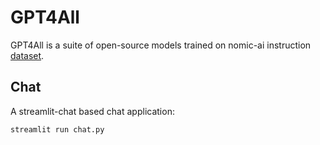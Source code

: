 # GPT4All
GPT4All is a suite of open-source models trained on nomic-ai instruction [dataset](https://huggingface.co/datasets/nomic-ai/gpt4all-j-prompt-generations).

## Chat
A streamlit-chat based chat application:

```streamlit run chat.py```